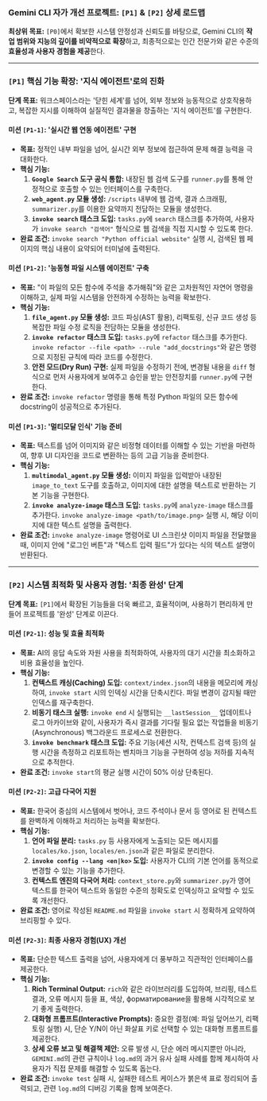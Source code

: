 ### **Gemini CLI 자가 개선 프로젝트: `[P1]` & `[P2]` 상세 로드맵**

**최상위 목표:** `[P0]`에서 확보한 시스템 안정성과 신뢰도를 바탕으로, Gemini CLI의 **작업 범위와 지능의 깊이를 비약적으로 확장**하고, 최종적으로는 인간 전문가와 같은 수준의 **효율성과 사용자 경험을 제공**한다.

---

### **`[P1]` 핵심 기능 확장: '지식 에이전트'로의 진화**

**단계 목표:** 워크스페이스라는 '닫힌 세계'를 넘어, 외부 정보와 능동적으로 상호작용하고, 복잡한 지시를 이해하여 실질적인 결과물을 창출하는 '지식 에이전트'를 구현한다.

#### **미션 `[P1-1]`: '실시간 웹 연동 에이전트' 구현**

* **목표:** 정적인 내부 파일을 넘어, 실시간 외부 정보에 접근하여 문제 해결 능력을 극대화한다.
* **핵심 기능:**
    1.  **`Google Search` 도구 공식 통합:** 내장된 웹 검색 도구를 `runner.py`를 통해 안정적으로 호출할 수 있는 인터페이스를 구축한다.
    2.  **`web_agent.py` 모듈 생성:** `/scripts` 내부에 웹 검색, 결과 스크래핑, `summarizer.py`를 이용한 요약까지 전담하는 모듈을 생성한다.
    3.  **`invoke search` 태스크 도입:** `tasks.py`에 `search` 태스크를 추가하여, 사용자가 `invoke search "검색어"` 형식으로 웹 검색을 직접 지시할 수 있도록 한다.
* **완료 조건:** `invoke search "Python official website"` 실행 시, 검색된 웹 페이지의 핵심 내용이 요약되어 터미널에 출력된다.

#### **미션 `[P1-2]`: '능동형 파일 시스템 에이전트' 구축**

* **목표:** "이 파일의 모든 함수에 주석을 추가해줘"와 같은 고차원적인 자연어 명령을 이해하고, 실제 파일 시스템을 안전하게 수정하는 능력을 확보한다.
* **핵심 기능:**
    1.  **`file_agent.py` 모듈 생성:** 코드 파싱(AST 활용), 리팩토링, 신규 코드 생성 등 복잡한 파일 수정 로직을 전담하는 모듈을 생성한다.
    2.  **`invoke refactor` 태스크 도입:** `tasks.py`에 `refactor` 태스크를 추가한다. `invoke refactor --file <path> --rule "add_docstrings"`와 같은 명령으로 지정된 규칙에 따라 코드를 수정한다.
    3.  **안전 모드(Dry Run) 구현:** 실제 파일을 수정하기 전에, 변경될 내용을 `diff` 형식으로 먼저 사용자에게 보여주고 승인을 받는 안전장치를 `runner.py`에 구현한다.
* **완료 조건:** `invoke refactor` 명령을 통해 특정 Python 파일의 모든 함수에 docstring이 성공적으로 추가된다.

#### **미션 `[P1-3]`: '멀티모달 인식' 기능 준비**

* **목표:** 텍스트를 넘어 이미지와 같은 비정형 데이터를 이해할 수 있는 기반을 마련하여, 향후 UI 디자인을 코드로 변환하는 등의 고급 기능을 준비한다.
* **핵심 기능:**
    1.  **`multimodal_agent.py` 모듈 생성:** 이미지 파일을 입력받아 내장된 `image_to_text` 도구를 호출하고, 이미지에 대한 설명을 텍스트로 반환하는 기본 기능을 구현한다.
    2.  **`invoke analyze-image` 태스크 도입:** `tasks.py`에 `analyze-image` 태스크를 추가한다. `invoke analyze-image <path/to/image.png>` 실행 시, 해당 이미지에 대한 텍스트 설명을 출력한다.
* **완료 조건:** `invoke analyze-image` 명령어로 UI 스크린샷 이미지 파일을 전달했을 때, 이미지 안에 "로그인 버튼"과 "텍스트 입력 필드"가 있다는 식의 텍스트 설명이 반환된다.

---

### **`[P2]` 시스템 최적화 및 사용자 경험: '최종 완성' 단계**

**단계 목표:** `[P1]`에서 확장된 기능들을 더욱 빠르고, 효율적이며, 사용하기 편리하게 만들어 프로젝트를 '완성' 단계로 이끈다.

#### **미션 `[P2-1]`: 성능 및 효율 최적화**

* **목표:** AI의 응답 속도와 자원 사용을 최적화하여, 사용자의 대기 시간을 최소화하고 비용 효율성을 높인다.
* **핵심 기능:**
    1.  **컨텍스트 캐싱(Caching) 도입:** `context/index.json`의 내용을 메모리에 캐싱하여, `invoke start` 시의 인덱싱 시간을 단축시킨다. 파일 변경이 감지될 때만 인덱스를 재구축한다.
    2.  **비동기 태스크 실행:** `invoke end` 시 실행되는 `__lastSession__` 업데이트나 로그 아카이브와 같이, 사용자가 즉시 결과를 기다릴 필요 없는 작업들을 비동기(Asynchronous) 백그라운드 프로세스로 전환한다.
    3.  **`invoke benchmark` 태스크 도입:** 주요 기능(세션 시작, 컨텍스트 검색 등)의 실행 시간을 측정하고 리포트하는 벤치마크 기능을 구현하여 성능 저하를 지속적으로 추적한다.
* **완료 조건:** `invoke start`의 평균 실행 시간이 50% 이상 단축된다.

#### **미션 `[P2-2]`: 고급 다국어 지원**

* **목표:** 한국어 중심의 시스템에서 벗어나, 코드 주석이나 문서 등 영어로 된 컨텍스트를 완벽하게 이해하고 처리하는 능력을 확보한다.
* **핵심 기능:**
    1.  **언어 파일 분리:** `tasks.py` 등 사용자에게 노출되는 모든 메시지를 `locales/ko.json`, `locales/en.json`과 같은 파일로 분리한다.
    2.  **`invoke config --lang <en|ko>` 도입:** 사용자가 CLI의 기본 언어를 동적으로 변경할 수 있는 기능을 추가한다.
    3.  **컨텍스트 엔진의 다국어 처리:** `context_store.py`와 `summarizer.py`가 영어 텍스트를 한국어 텍스트와 동일한 수준의 정확도로 인덱싱하고 요약할 수 있도록 개선한다.
* **완료 조건:** 영어로 작성된 `README.md` 파일을 `invoke start` 시 정확하게 요약하여 브리핑할 수 있다.

#### **미션 `[P2-3]`: 최종 사용자 경험(UX) 개선**

* **목표:** 단순한 텍스트 출력을 넘어, 사용자에게 더 풍부하고 직관적인 인터페이스를 제공한다.
* **핵심 기능:**
    1.  **Rich Terminal Output:** `rich`와 같은 라이브러리를 도입하여, 브리핑, 테스트 결과, 오류 메시지 등을 표, 색상, форматирование을 활용해 시각적으로 보기 좋게 출력한다.
    2.  **대화형 프롬프트(Interactive Prompts):** 중요한 결정(예: 파일 덮어쓰기, 리팩토링 실행) 시, 단순 Y/N이 아닌 화살표 키로 선택할 수 있는 대화형 프롬프트를 제공한다.
    3.  **상세 오류 보고 및 해결책 제안:** 오류 발생 시, 단순 에러 메시지뿐만 아니라, `GEMINI.md`의 관련 규칙이나 `log.md`의 과거 유사 실패 사례를 함께 제시하여 사용자가 직접 문제를 해결할 수 있도록 돕는다.
* **완료 조건:** `invoke test` 실패 시, 실패한 테스트 케이스가 붉은색 표로 정리되어 출력되고, 관련 `log.md`의 디버깅 기록을 함께 보여준다.